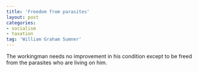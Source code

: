 ```yaml
---
title: 'Freedom from parasites'
layout: post
categories:
- socialism
- taxation
tag: 'William Graham Sumner'
---
```


The workingman needs no improvement in his condition except to be freed from the parasites who are living on him.
